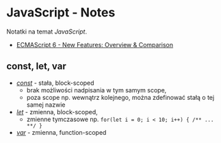 # JavaScript - Notes

Notatki na temat *JavaScript*.

- [ECMAScript 6 - New Features: Overview & Comparison](http://es6-features.org/)

## const, let, var

- [*const*](https://developer.mozilla.org/en-US/docs/Web/JavaScript/Reference/Statements/const) - stała, block-scoped
  - brak możliwości nadpisania w tym samym scope,
  - poza scope np. wewnątrz kolejnego, można zdefinować stałą o tej samej nazwie
- [*let*](https://developer.mozilla.org/en-US/docs/Web/JavaScript/Reference/Statements/let) - zmienna, block-scoped,
  - zmienne tymczasowe np. ```for(let i = 0; i < 10; i++) { /** ... **/ }```
- [*var*](https://developer.mozilla.org/en-US/docs/Web/JavaScript/Reference/Statements/var) - zmienna, function-scoped
